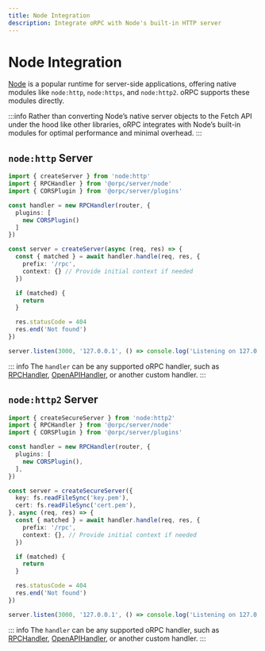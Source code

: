 ```yaml
---
title: Node Integration
description: Integrate oRPC with Node's built-in HTTP server
---
```


# Node Integration

[Node](https://nodejs.org/) is a popular runtime for server-side applications, offering native modules like `node:http`, `node:https`, and `node:http2`. oRPC supports these modules directly.

:::info
Rather than converting Node’s native server objects to the Fetch API under the hood like other libraries, oRPC integrates with Node’s built-in modules for optimal performance and minimal overhead.
:::

## `node:http` Server

```ts
import { createServer } from 'node:http'
import { RPCHandler } from '@orpc/server/node'
import { CORSPlugin } from '@orpc/server/plugins'

const handler = new RPCHandler(router, {
  plugins: [
    new CORSPlugin()
  ]
})

const server = createServer(async (req, res) => {
  const { matched } = await handler.handle(req, res, {
    prefix: '/rpc',
    context: {} // Provide initial context if needed
  })

  if (matched) {
    return
  }

  res.statusCode = 404
  res.end('Not found')
})

server.listen(3000, '127.0.0.1', () => console.log('Listening on 127.0.0.1:3000'))
```

::: info
The `handler` can be any supported oRPC handler, such as [RPCHandler](/docs/rpc-handler), [OpenAPIHandler](/docs/openapi/openapi-handler), or another custom handler.
:::

## `node:http2` Server

```ts
import { createSecureServer } from 'node:http2'
import { RPCHandler } from '@orpc/server/node'
import { CORSPlugin } from '@orpc/server/plugins'

const handler = new RPCHandler(router, {
  plugins: [
    new CORSPlugin(),
  ],
})

const server = createSecureServer({
  key: fs.readFileSync('key.pem'),
  cert: fs.readFileSync('cert.pem'),
}, async (req, res) => {
  const { matched } = await handler.handle(req, res, {
    prefix: '/rpc',
    context: {}, // Provide initial context if needed
  })

  if (matched) {
    return
  }

  res.statusCode = 404
  res.end('Not found')
})

server.listen(3000, '127.0.0.1', () => console.log('Listening on 127.0.0.1:3000'))
```

::: info
The `handler` can be any supported oRPC handler, such as [RPCHandler](/docs/rpc-handler), [OpenAPIHandler](/docs/openapi/openapi-handler), or another custom handler.
:::
